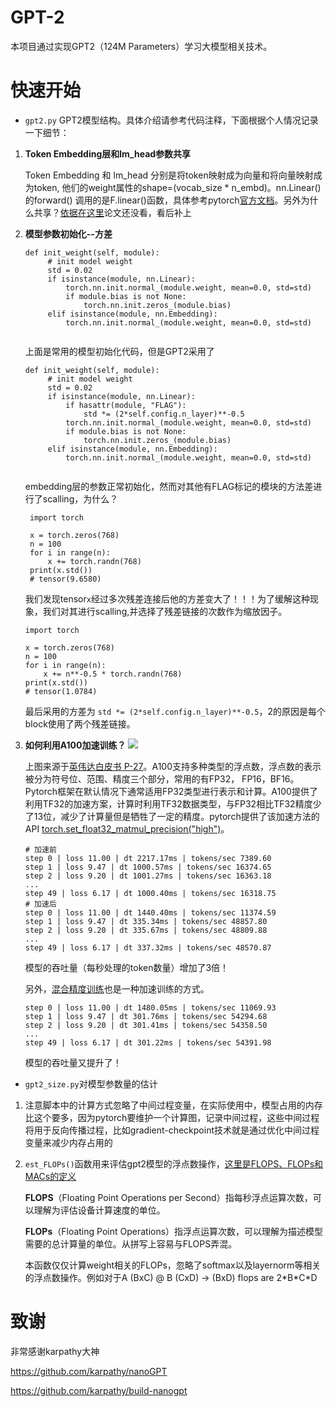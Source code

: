 # GPT-2

本项目通过实现GPT2（124M Parameters）学习大模型相关技术。

# 快速开始

* `gpt2.py` GPT2模型结构。具体介绍请参考代码注释，下面根据个人情况记录一下细节：
    
1. **Token Embedding层和lm_head参数共享**
   
   Token Embedding 和 lm_head 分别是将token映射成为向量和将向量映射成为token, 他们的weight属性的shape=(vocab_size * n_embd)。nn.Linear() 的forward() 调用的是F.linear()函数，具体参考pytorch[官方文档](https://pytorch.org/docs/stable/generated/torch.nn.functional.linear.html#torch.nn.functional.linear)。另外为什么共享？[依据在这里](https://arxiv.org/abs/1608.05859)论文还没看，看后补上
    
2. **模型参数初始化--方差**
   ```
   def init_weight(self, module):
        # init model weight
        std = 0.02
        if isinstance(module, nn.Linear):
            torch.nn.init.normal_(module.weight, mean=0.0, std=std)
            if module.bias is not None:
                torch.nn.init.zeros_(module.bias)
        elif isinstance(module, nn.Embedding):
            torch.nn.init.normal_(module.weight, mean=0.0, std=std)
    
   ```
   上面是常用的模型初始化代码，但是GPT2采用了
   ```
   def init_weight(self, module):
        # init model weight
        std = 0.02
        if isinstance(module, nn.Linear):
            if hasattr(module, "FLAG"): 
                std *= (2*self.config.n_layer)**-0.5
            torch.nn.init.normal_(module.weight, mean=0.0, std=std)
            if module.bias is not None:
                torch.nn.init.zeros_(module.bias)
        elif isinstance(module, nn.Embedding):
            torch.nn.init.normal_(module.weight, mean=0.0, std=std)
    
   ```
   embedding层的参数正常初始化，然而对其他有FLAG标记的模块的方法差进行了scalling，为什么？
   ```
    import torch

    x = torch.zeros(768)
    n = 100
    for i in range(n):
        x += torch.randn(768)
    print(x.std())
    # tensor(9.6580)
   ```
   我们发现tensor`x`经过多次残差连接后他的方差变大了！！！为了缓解这种现象，我们对其进行scalling,并选择了残差链接的次数作为缩放因子。
    ```
    import torch

    x = torch.zeros(768)
    n = 100
    for i in range(n):
        x += n**-0.5 * torch.randn(768)
    print(x.std())
    # tensor(1.0784)
   ```
   最后采用的方差为 `std *= (2*self.config.n_layer)**-0.5`，2的原因是每个block使用了两个残差链接。

3. **如何利用A100加速训练？**
   <img src="assets/a100_tensor_core.png">

   上图来源于[英伟达白皮书 P-27](https://images.nvidia.com/aem-dam/en-zz/Solutions/data-center/nvidia-ampere-architecture-whitepaper.pdf)。A100支持多种类型的浮点数，浮点数的表示被分为符号位、范围、精度三个部分，常用的有FP32， FP16，BF16。Pytorch框架在默认情况下通常适用FP32类型进行表示和计算。A100提供了利用TF32的加速方案，计算时利用TF32数据类型，与FP32相比TF32精度少了13位，减少了计算量但是牺牲了一定的精度。pytorch提供了该加速方法的API [torch.set_float32_matmul_precision("high")](https://pytorch.org/docs/stable/generated/torch.set_float32_matmul_precision.html)。
   ```
   # 加速前
   step 0 | loss 11.00 | dt 2217.17ms | tokens/sec 7389.60
   step 1 | loss 9.47 | dt 1000.57ms | tokens/sec 16374.65
   step 2 | loss 9.20 | dt 1001.27ms | tokens/sec 16363.18
   ...
   step 49 | loss 6.17 | dt 1000.40ms | tokens/sec 16318.75
   # 加速后
   step 0 | loss 11.00 | dt 1440.40ms | tokens/sec 11374.59
   step 1 | loss 9.47 | dt 335.34ms | tokens/sec 48857.80
   step 2 | loss 9.20 | dt 335.67ms | tokens/sec 48809.88
   ...
   step 49 | loss 6.17 | dt 337.32ms | tokens/sec 48570.87
   ```
   模型的吞吐量（每秒处理的token数量）增加了3倍！

   另外，[混合精度训练](https://pytorch.org/tutorials/recipes/recipes/amp_recipe.html)也是一种加速训练的方式。
   ```
   step 0 | loss 11.00 | dt 1480.05ms | tokens/sec 11069.93
   step 1 | loss 9.47 | dt 301.76ms | tokens/sec 54294.68
   step 2 | loss 9.20 | dt 301.41ms | tokens/sec 54358.50
   ...
   step 49 | loss 6.17 | dt 301.22ms | tokens/sec 54391.98
   ```
   模型的吞吐量又提升了！


* `gpt2_size.py`对模型参数量的估计
  
1. 注意脚本中的计算方式忽略了中间过程变量，在实际使用中，模型占用的内存比这个要多，因为pytorch要维护一个计算图，记录中间过程，这些中间过程将用于反向传播过程，比如gradient-checkpoint技术就是通过优化中间过程变量来减少内存占用的
2. `est_FLOPs()`函数用来评估gpt2模型的浮点数操作，[这里是FLOPS、FLOPs和MACs的定义](https://zhuanlan.zhihu.com/p/649993943)
   
    **FLOPS**（Floating Point Operations per Second）指每秒浮点运算次数，可以理解为评估设备计算速度的单位。
    
    **FLOPs**（Floating Point Operations）指浮点运算次数，可以理解为描述模型需要的总计算量的单位。从拼写上容易与FLOPS弄混。

    本函数仅仅计算weight相关的FLOPs，忽略了softmax以及layernorm等相关的浮点数操作。例如对于A (BxC) @ B (CxD) -> (BxD) flops are 2\*B\*C\*D

  

  

















# 致谢

非常感谢karpathy大神

https://github.com/karpathy/nanoGPT

https://github.com/karpathy/build-nanogpt
